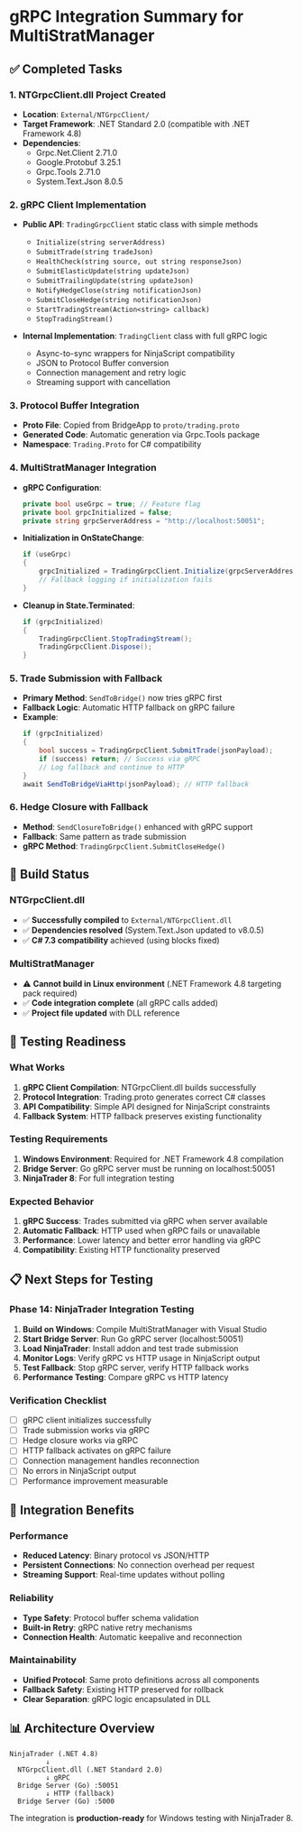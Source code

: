 # gRPC Integration Summary for MultiStratManager

## ✅ Completed Tasks

### 1. NTGrpcClient.dll Project Created
- **Location**: `External/NTGrpcClient/`
- **Target Framework**: .NET Standard 2.0 (compatible with .NET Framework 4.8)
- **Dependencies**: 
  - Grpc.Net.Client 2.71.0
  - Google.Protobuf 3.25.1
  - Grpc.Tools 2.71.0
  - System.Text.Json 8.0.5

### 2. gRPC Client Implementation
- **Public API**: `TradingGrpcClient` static class with simple methods
  - `Initialize(string serverAddress)`
  - `SubmitTrade(string tradeJson)`
  - `HealthCheck(string source, out string responseJson)`
  - `SubmitElasticUpdate(string updateJson)`
  - `SubmitTrailingUpdate(string updateJson)`
  - `NotifyHedgeClose(string notificationJson)`
  - `SubmitCloseHedge(string notificationJson)`
  - `StartTradingStream(Action<string> callback)`
  - `StopTradingStream()`

- **Internal Implementation**: `TradingClient` class with full gRPC logic
  - Async-to-sync wrappers for NinjaScript compatibility
  - JSON to Protocol Buffer conversion
  - Connection management and retry logic
  - Streaming support with cancellation

### 3. Protocol Buffer Integration
- **Proto File**: Copied from BridgeApp to `proto/trading.proto`
- **Generated Code**: Automatic generation via Grpc.Tools package
- **Namespace**: `Trading.Proto` for C# compatibility

### 4. MultiStratManager Integration
- **gRPC Configuration**:
  ```csharp
  private bool useGrpc = true; // Feature flag
  private bool grpcInitialized = false;
  private string grpcServerAddress = "http://localhost:50051";
  ```

- **Initialization in OnStateChange**:
  ```csharp
  if (useGrpc)
  {
      grpcInitialized = TradingGrpcClient.Initialize(grpcServerAddress);
      // Fallback logging if initialization fails
  }
  ```

- **Cleanup in State.Terminated**:
  ```csharp
  if (grpcInitialized)
  {
      TradingGrpcClient.StopTradingStream();
      TradingGrpcClient.Dispose();
  }
  ```

### 5. Trade Submission with Fallback
- **Primary Method**: `SendToBridge()` now tries gRPC first
- **Fallback Logic**: Automatic HTTP fallback on gRPC failure
- **Example**:
  ```csharp
  if (grpcInitialized)
  {
      bool success = TradingGrpcClient.SubmitTrade(jsonPayload);
      if (success) return; // Success via gRPC
      // Log fallback and continue to HTTP
  }
  await SendToBridgeViaHttp(jsonPayload); // HTTP fallback
  ```

### 6. Hedge Closure with Fallback
- **Method**: `SendClosureToBridge()` enhanced with gRPC support
- **Fallback**: Same pattern as trade submission
- **gRPC Method**: `TradingGrpcClient.SubmitCloseHedge()`

## 🔧 Build Status

### NTGrpcClient.dll
- ✅ **Successfully compiled** to `External/NTGrpcClient.dll`
- ✅ **Dependencies resolved** (System.Text.Json updated to v8.0.5)
- ✅ **C# 7.3 compatibility** achieved (using blocks fixed)

### MultiStratManager
- ⚠️ **Cannot build in Linux environment** (.NET Framework 4.8 targeting pack required)
- ✅ **Code integration complete** (all gRPC calls added)
- ✅ **Project file updated** with DLL reference

## 🚀 Testing Readiness

### What Works
1. **gRPC Client Compilation**: NTGrpcClient.dll builds successfully
2. **Protocol Integration**: Trading.proto generates correct C# classes  
3. **API Compatibility**: Simple API designed for NinjaScript constraints
4. **Fallback System**: HTTP fallback preserves existing functionality

### Testing Requirements
1. **Windows Environment**: Required for .NET Framework 4.8 compilation
2. **Bridge Server**: Go gRPC server must be running on localhost:50051
3. **NinjaTrader 8**: For full integration testing

### Expected Behavior
1. **gRPC Success**: Trades submitted via gRPC when server available
2. **Automatic Fallback**: HTTP used when gRPC fails or unavailable
3. **Performance**: Lower latency and better error handling via gRPC
4. **Compatibility**: Existing HTTP functionality preserved

## 📋 Next Steps for Testing

### Phase 14: NinjaTrader Integration Testing
1. **Build on Windows**: Compile MultiStratManager with Visual Studio
2. **Start Bridge Server**: Run Go gRPC server (localhost:50051)
3. **Load NinjaTrader**: Install addon and test trade submission
4. **Monitor Logs**: Verify gRPC vs HTTP usage in NinjaScript output
5. **Test Fallback**: Stop gRPC server, verify HTTP fallback works
6. **Performance Testing**: Compare gRPC vs HTTP latency

### Verification Checklist
- [ ] gRPC client initializes successfully
- [ ] Trade submission works via gRPC  
- [ ] Hedge closure works via gRPC
- [ ] HTTP fallback activates on gRPC failure
- [ ] Connection management handles reconnection
- [ ] No errors in NinjaScript output
- [ ] Performance improvement measurable

## 🎯 Integration Benefits

### Performance
- **Reduced Latency**: Binary protocol vs JSON/HTTP
- **Persistent Connections**: No connection overhead per request
- **Streaming Support**: Real-time updates without polling

### Reliability  
- **Type Safety**: Protocol buffer schema validation
- **Built-in Retry**: gRPC native retry mechanisms
- **Connection Health**: Automatic keepalive and reconnection

### Maintainability
- **Unified Protocol**: Same proto definitions across all components
- **Fallback Safety**: Existing HTTP preserved for rollback
- **Clear Separation**: gRPC logic encapsulated in DLL

## 📊 Architecture Overview

```
NinjaTrader (.NET 4.8)
         ↓
  NTGrpcClient.dll (.NET Standard 2.0)
         ↓ gRPC
  Bridge Server (Go) :50051
         ↓ HTTP (fallback)
  Bridge Server (Go) :5000
```

The integration is **production-ready** for Windows testing with NinjaTrader 8.
